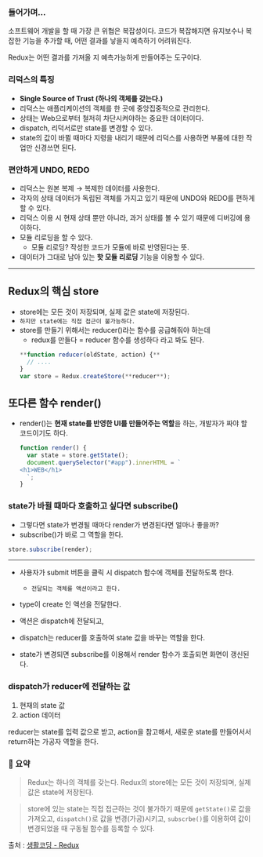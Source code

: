 ### 들어가며...

소프트웨어 개발을 할 때 가장 큰 위협은 복잡성이다.
코드가 복잡해지면 유지보수나 복잡한 기능을 추가할 때, 어떤 결과를 낳을지 예측하기 어려워진다.

Redux는 어떤 결과를 가져올 지 예측가능하게 만들어주는 도구이다.

### 리덕스의 특징

- **Single Source of Trust (하나의 객체를 갖는다.)**
- 리덕스는 애플리케이션의 객체를 한 곳에 중앙집중적으로 관리한다.
- 상태는 Web으로부터 철저히 차단시켜야하는 중요한 데이터이다.
- dispatch, 리덕서로만 state를 변경할 수 있다.
- state의 값이 바뀔 때마다 지령을 내리기 때문에 리덕스를 사용하면 부품에 대한 작업만 신경쓰면 된다.

### 편안하게 UNDO, REDO

- 리덕스는 원본 복제 → 복제한 데이터를 사용한다.
- 각자의 상태 데이터가 독립된 객체를 가지고 있기 때문에 UNDO와 REDO를 편하게 할 수 있다.
- 리덕스 이용 시 현재 상태 뿐만 아니라, 과거 상태를 볼 수 있기 때문에 디버깅에 용이하다.
- 모듈 리로딩을 할 수 있다.
  - 모듈 리로딩? 작성한 코드가 모듈에 바로 반영된다는 뜻.
- 데이터가 그대로 남아 있는 **핫 모듈 리로딩** 기능을 이용할 수 있다.

---

## Redux의 핵심 store

- store에는 모든 것이 저장되며, 실제 값은 state에 저장된다.
- `하지만 state에는 직접 접근이 불가능하다.`
- store를 만들기 위해서는 reducer()라는 함수를 공급해줘야 하는데
  - redux를 만들다 = reducer 함수를 생성하다 라고 봐도 된다.
  ```jsx
  **function reducer(oldState, action) {**
  	// ....
  }
  var store = Redux.createStore(**reducer**);
  ```

## 또다른 함수 render()

- render()는 **현재 state를 반영한 UI를 만들어주는 역할**을 하는, 개발자가 짜야 할 코드이기도 하다.
  ```jsx
  function render() {
    var state = store.getState();
    document.querySelector("#app").innerHTML = `
  <h1>WEB</h1>
  	`;
  }
  ```

### state가 바뀔 때마다 호출하고 싶다면 subscribe()

- 그렇다면 state가 변경될 때마다 render가 변경된다면 얼마나 좋을까?
- subscribe()가 바로 그 역할을 한다.

```jsx
store.subscribe(render);
```

---

- 사용자가 submit 버튼을 클릭 시 dispatch 함수에 객체를 전달하도록 한다.
  - `전달되는 객체를 액션이라고 한다.`
- type이 create 인 액션을 전달한다.
- 액션은 dispatch에 전달되고,

- dispatch는 reducer를 호출하여 state 값을 바꾸는 역할을 한다.
- state가 변경되면 subscribe를 이용해서 render 함수가 호출되면 화면이 갱신된다.

### dispatch가 reducer에 전달하는 값

1. 현재의 state 값
2. action 데이터

reducer는 state를 입력 값으로 받고, action을 참고해서, 새로운 state를 만들어서서 return하는 가공자 역할을 한다.

### 🥕 요약

> Redux는 하나의 객체를 갖는다.
> Redux의 store에는 모든 것이 저장되며, 실제 값은 state에 저장된다.

> store에 있는 state는 직접 접근하는 것이 불가하기 때문에
> `getState()`로 값을 가져오고,
> `dispatch()`로 값을 변경(가공)시키고,
> `subscrbe()`를 이용하여 값이 변경되었을 때 구동될 함수를 등록할 수 있다.

출처 : [생활코딩 - Redux](./https://www.inflearn.com/course/redux-%EC%83%9D%ED%99%9C%EC%BD%94%EB%94%A9/dashboard)

